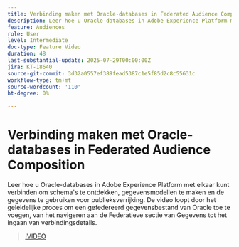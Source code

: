 ```yaml
---
title: Verbinding maken met Oracle-databases in Federated Audience Composition
description: Leer hoe u Oracle-databases in Adobe Experience Platform met elkaar kunt verbinden om schema's te ontdekken, gegevensmodellen te maken en de gegevens te gebruiken voor publieksverrijking. De video loopt door het geleidelijke proces om een gefedereerd gegevensbestand van Oracle toe te voegen, van het navigeren aan de Federatieve sectie van Gegevens tot het ingaan van verbindingsdetails.
feature: Audiences
role: User
level: Intermediate
doc-type: Feature Video
duration: 48
last-substantial-update: 2025-07-29T00:00:00Z
jira: KT-18640
source-git-commit: 3d32a0557ef389fead5387c1e5f85d2c8c55631c
workflow-type: tm+mt
source-wordcount: '110'
ht-degree: 0%

---
```



# Verbinding maken met Oracle-databases in Federated Audience Composition

Leer hoe u Oracle-databases in Adobe Experience Platform met elkaar kunt verbinden om schema&#39;s te ontdekken, gegevensmodellen te maken en de gegevens te gebruiken voor publieksverrijking. De video loopt door het geleidelijke proces om een gefedereerd gegevensbestand van Oracle toe te voegen, van het navigeren aan de Federatieve sectie van Gegevens tot het ingaan van verbindingsdetails.

>[!VIDEO](https://video.tv.adobe.com/v/3470082/?learn=on&enablevpops&captions=dut)
